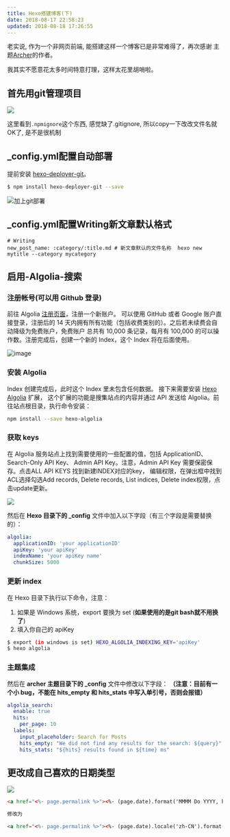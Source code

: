 ```yaml
---
title: Hexo搭建博客(下)
date: 2018-08-17 22:58:23
updated: 2018-08-18 17:26:55
---
```

老实说, 作为一个非网页前端, 能搭建这样一个博客已是非常难得了，再次感谢 主题[Archer](https://github.com/fi3ework/hexo-theme-archer)的作者。

我其实不愿意花太多时间特意打理，这样太花里胡哨啦。

## 首先用git管理项目
![](https://upload-images.jianshu.io/upload_images/1662509-9e61e45fdd8becb9.png?imageMogr2/auto-orient/strip%7CimageView2/2/w/1240)

这里看到`.npmignore`这个东西, 感觉缺了.gitignore, 所以copy一下改改文件名就OK了, 是不是很机制

## _config.yml配置自动部署
提前安装 [hexo-deployer-git](https://github.com/hexojs/hexo-deployer-git)。
```bash
$ npm install hexo-deployer-git --save
```
![加上git部署](https://upload-images.jianshu.io/upload_images/1662509-f0316ce1562d8876.png?imageMogr2/auto-orient/strip%7CimageView2/2/w/1240)

## _config.yml配置Writing新文章默认格式
```
# Writing
new_post_name: :category/:title.md # 新文章默认的文件名称  hexo new mytitle --category mycategory
```

## 启用-Algolia-搜索
### 注册帐号(可以用 Github 登录)
前往 Algolia [注册页面](https://www.algolia.com/)，注册一个新账户。 可以使用 GitHub 或者 Google 账户直接登录，注册后的 14 天内拥有所有功能（包括收费类别的）。之后若未续费会自动降级为免费账户，免费账户 总共有 10,000 条记录，每月有 100,000 的可以操作数。注册完成后，创建一个新的 Index，这个 Index 将在后面使用。

![image](https://user-images.githubusercontent.com/12322740/40921716-d512bae6-6842-11e8-804e-53a8e71206ab.png)

### 安装 Algolia
Index 创建完成后，此时这个 Index 里未包含任何数据。 接下来需要安装 [Hexo Algolia](https://github.com/oncletom/hexo-algolia) 扩展， 这个扩展的功能是搜集站点的内容并通过 API 发送给 Algolia。前往站点根目录，执行命令安装：
```bash
npm install --save hexo-algolia
```
### 获取 keys
在 Algolia 服务站点上找到需要使用的一些配置的值，包括 ApplicationID、Search-Only API Key、 Admin API Key。注意，Admin API Key 需要保密保存。点击ALL API KEYS 找到新建INDEX对应的key， 编辑权限，在弹出框中找到ACL选择勾选Add records, Delete records, List indices, Delete index权限，点击update更新。

![](https://user-images.githubusercontent.com/12322740/40921972-7fa7d64e-6843-11e8-9680-0f796767cccc.png)

然后在 **Hexo 目录下的 _config** 文件中加入以下字段（有三个字段是需要替换的）：

```yaml
algolia:
  applicationID: 'your applicationID'
  apiKey: 'your apiKey'
  indexName: 'your apiKey name'
  chunkSize: 5000
```
### 更新 index
在 Hexo 目录下执行以下命令，注意：
1. 如果是 Windows 系统，export 要换为 set (**如果使用的是git bash就不用换了**)
2. 填入你自己的 apiKey

```bash
$ export (in windows is set) HEXO_ALGOLIA_INDEXING_KEY='apiKey'
$ hexo algolia
```

### 主题集成
然后在 **archer 主题目录下的 _config** 文件中修改以下字段：
**（注意：目前有一个小 bug，不能在 hits_empty 和 hits_stats 中写入单引号，否则会报错）**

```yaml
algolia_search:
  enable: true
  hits:
    per_page: 10
  labels:
    input_placeholder: Search for Posts
    hits_empty: "We did not find any results for the search: ${query}"
    hits_stats: "${hits} results found in ${time} ms"
```

## 更改成自己喜欢的日期类型
![](https://upload-images.jianshu.io/upload_images/1662509-f336e25b670c69b7.png?imageMogr2/auto-orient/strip%7CimageView2/2/w/1240)
```html
<a href="<%- page.permalink %>"><%- (page.date).format('MMMM Do YYYY, h:mm:ss a') .....

修改为

<a href="<%- page.permalink %>"><%- (page.date).locale('zh-CN').format('YYYY年MMMMDo, H:mm:ss dddd') .....
```